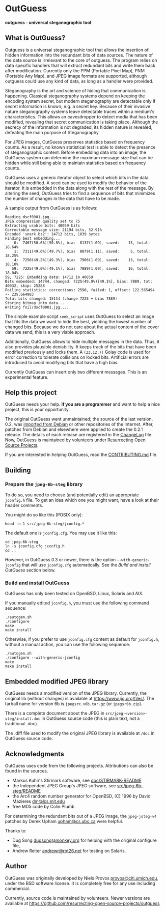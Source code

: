 # OutGuess

#### outguess - universal steganographic tool

## What is OutGuess?

Outguess is a universal steganographic tool that allows the insertion of hidden
information into the redundant bits of data sources. The nature of the data
source is irrelevant to the core of outguess. The program relies on data
specific handlers that will extract redundant bits and write them back after
modification. Currently only the PPM (Portable Pixel Map), PNM (Portable  Any
Map), and JPEG image formats are supported, although outguess could use any
kind of data, as long as a handler were provided.

Steganography is the art and science of hiding that communication is happening.
Classical steganography systems depend on keeping the encoding system secret,
but modern steganography are detectable only if secret information is known,
e.g. a secret key. Because of their invasive nature steganography systems leave
detectable traces within a medium's characteristics. This allows an
eavesdropper to detect media that has been modified, revealing that secret
communication is taking place. Although the secrecy of the information is not
degraded, its hidden nature is revealed, defeating the main purpose of
Steganography.

For JPEG images, OutGuess preserves statistics based on frequency counts. As a
result, no known statistical test is able to detect the presence of
steganographic content. Before embedding data into an image, the OutGuess
system can determine the maximum message size that can be hidden while still
being able to maintain statistics based on frequency counts.

OutGuess uses a generic iterator object to select which bits in the data should
be modified. A seed can be used to modify the behavior of the iterator. It is
embedded in the data along with the rest of the message. By altering the seed,
OutGuess tries to find a sequence of bits that minimizes the number of changes
in the data that have to be made.

A sample output from OutGuess is as follows:

```
Reading dscf0001.jpg....
JPEG compression quality set to 75
Extracting usable bits: 40059 bits
Correctable message size: 21194 bits, 52.91%
Encoded 'snark.bz2': 14712 bits, 1839 bytes
Finding best embedding...
    0:  7467(50.6%)[50.8%], bias  8137(1.09), saved:   -13, total: 18.64%
    1:  7311(49.6%)[49.7%], bias  8079(1.11), saved:     5, total: 18.25%
    4:  7250(49.2%)[49.3%], bias  7906(1.09), saved:    13, total: 18.10%
   59:  7225(49.0%)[49.1%], bias  7889(1.09), saved:    16, total: 18.04%
59, 7225: Embedding data: 14712 in 40059
Bits embedded: 14744, changed: 7225(49.0%)[49.1%], bias: 7889, tot: 40032, skip: 25288
Foiling statistics: corrections: 2590, failed: 1, offset: 122.585494 +- 239.664983
Total bits changed: 15114 (change 7225 + bias 7889)
Storing bitmap into data...
Writing foil/dscf0001.jpg....
```

The simple example script `seek_script` uses OutGuess to select an image that
fits the data we want to hide the best, yielding the lowest number of changed
bits. Because we do not care about the actual content of the cover data we
send, this is a very viable approach.

Additionally, OutGuess allows to hide multiple messages in the data. Thus, it
also provides plausible deniability. It keeps track of the bits that have been
modified previously and locks them. A `(23,12,7)` Golay code is used for error
correction to tolerate collisions on locked bits. Artificial errors are
introduced to avoid modifying bits that have a high bias.

Currently OutGuess can insert only two different messages. This is an
experimental feature.

## Help this project ##

OutGuess needs your help. **If you are a programmer** and want to help a nice
project, this is your opportunity.

The original OutGuess went unmaintained; the source of the last version, 0.2,
was [imported from Debian](https://snapshot.debian.org/package/outguess/) or other
repositories of the Internet. After, patches from Debian and elsewhere were
applied to create the 0.2.1 release. The details of each release are registered
in the [ChangeLog](ChangeLog) file. Now, OutGuess is maintained by volunteers
under [Resurrecting Open Source
Projects](https://github.com/resurrecting-open-source-projects).

If you are interested in helping OutGuess, read the [CONTRIBUTING.md](CONTRIBUTING.md) file.

## Building

### Prepare the `jpeg-6b-steg` library

To do so, you need to choose (and potentially edit) an appropriate `jconfig.h`
file. To get an idea which one you might want, have a look at their header
comments.

You might do so like this (POSIX only):

```
head -n 1 src/jpeg-6b-steg/jconfig.*
```

The default one is `jconfig.cfg`. You may use it like this:

```
cd jpeg-6b-steg
ln -s jconfig.cfg jconfig.h
cd ..
```

However, in OutGuess 0.3 or newer, there is the option `--with-generic-jconfig`
that will use `jconfig.cfg` automatically. See the *Build and install OutGuess*
section below.

### Build and install OutGuess

OutGuess has only been tested on OpenBSD, Linux, Solaris and AIX.

If you manually edited `jconfig.h`, you must use the following command
sequence:

```
./autogen.sh
./configure
make
make install
```

Otherwise, if you prefer to use `jconfig.cfg` content as default for
`jconfig.h`, without a manual action, you can use the following sequence:

```
./autogen.sh
./configure --with-generic-jconfig
make
make install
```

## Embedded modified JPEG library

OutGuess needs a modified version of the JPEG library. Currently, the original
lib (without changes) is available at https://www.ijg.org/files/. The tarball
name for version 6b is `jpegsrc.v6b.tar.gz` (or `jpegsr6b.zip`).

There is a complete document about the JPEG in
`src/jpeg-<version>-steg/install.doc` in OutGuess source code (this is plain
text, not a traditional
*.doc*).

The .diff file used to modify the original JPEG library is available at `/doc`
in OutGuess source code.

## Acknowledgments

OutGuess uses code from the following projects.
Attributions can also be found in the sources.

* Markus Kuhn's Stirmark software,
  see [doc/STIRMARK-README](STIRMARK-README)
* the Independent JPEG Group's JPEG software,
  see [src/jpeg-6b-steg/README](src/jpeg-6b-steg/README)
* the Arc4 random number generator for OpenBSD, (C) 1996 by
  David Mazieres <dm@lcs.mit.edu>
* free MD5 code by Colin Plumb

For determining the redundant bits out of a JPEG image,
the `jpeg-jsteg-v4` patches by Derek Upham <upham@cs.ubc.ca> were helpful.

Thanks to:

* Dug Song <dugsong@monkey.org> for helping with the original configure file,
* Andrew Reiter <andrewr@rot26.net> for testing on Solaris.

## Author ##

OutGuess was originally developed by Niels Provos <provos@citi.umich.edu>,
under the BSD software license. It is completely free for any use including
commercial.

Currently, source code is maintained by volunteers. Newer versions are
available at https://github.com/resurrecting-open-source-projects/outguess
